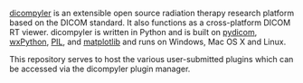 [dicompyler](https://github.com/bastula/dicompyler) is an extensible open source radiation therapy research platform based on the DICOM standard. It also functions as a cross-platform DICOM RT viewer. dicompyler is written in Python and is built on [pydicom](http://www.pydicom.org), [wxPython](http://www.wxpython.org), [PIL](http://www.pythonware.com/products/pil/), and [matplotlib](http://matplotlib.org) and runs on Windows, Mac OS X and Linux.

This repository serves to host the various user-submitted plugins which can be accessed via the dicompyler plugin manager.
